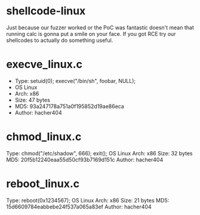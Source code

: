 # shellcode-linux
Just because our fuzzer worked or the PoC was fantastic doesn't mean that running calc is gonna put a smile on your face. If you got RCE try our shellcodes to actually do something useful. 

# execve_linux.c 	
- Type: 	setuid(0); execve("/bin/sh", foobar, NULL);
- OS 	Linux
- Arch: 	x86
- Size: 	47 bytes
- MD5: 	93a247178a751a0f195852d19ae86eca
- Author: 	hacher404

# chmod_linux.c 	
Type: 	chmod("/etc/shadow", 666); exit();
OS 	Linux
Arch: 	x86
Size: 	32 bytes
MD5: 	20f5b12240eaa55d50cf93b7169d151c
Author: 	hacher404

# reboot_linux.c 	
Type: 	reboot(0x1234567);
OS 	Linux
Arch: 	x86
Size: 	21 bytes
MD5: 	15d6609784eabbebe24f537a065a83ef
Author: 	hacher404

